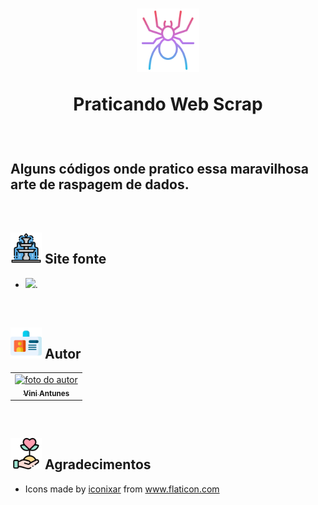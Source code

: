 <h1 align="center">
  <img src="images/spider.png" float="center" width=20%/>
  <p align="center"><strong align="center"> Praticando Web Scrap </strong></p>
</h1>

<br>

<h2> Alguns códigos onde pratico essa maravilhosa arte de raspagem de dados. </h2>

<br>

<h2><img src="images/fonte.png" width=50px/> Site fonte </h2>

<ul>
    <li><a href="https://www.zapimoveis.com.br/"><img src="https://assets.zap.com.br/assets/v5.92.1/zap.svg?b3f59ed8e7ccc42f6e8b44e5db9a746e" width=50px/></a>.</li>
</ul>

<br>

<h2><img src="images/cracha.png" width=50px/> Autor </h2>

<table>
  <tr>
    <td align="center"><a href="https://www.linkedin.com/in/vini-antunes/"><img src="https://avatars0.githubusercontent.com/u/57882903?s=460&u=caee8cc76060b036952e169feba0449f2d43519e&v=4" width="150px;" alt="foto do autor"/><br /><sub><b>Vini Antunes</b></sub></a><br /></td>
  <tr>
</table>

<br>

<h2><img src="images/agradecimento.png" width=50px/> Agradecimentos </h2>
<ul>
  <li><div>Icons made by <a href="" title="iconixar">iconixar</a> from <a href="https://www.flaticon.com/" title="Flaticon">www.flaticon.com</a></div></li>
</ul>
